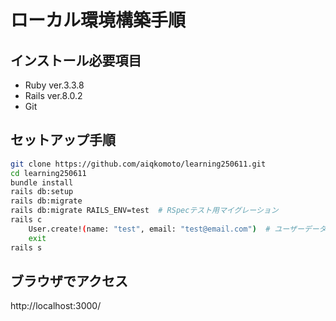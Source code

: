 # ローカル環境構築手順

## インストール必要項目

- Ruby ver.3.3.8  
- Rails ver.8.0.2  
- Git  

## セットアップ手順

```bash
git clone https://github.com/aiqkomoto/learning250611.git
cd learning250611
bundle install
rails db:setup
rails db:migrate
rails db:migrate RAILS_ENV=test  # RSpecテスト用マイグレーション
rails c
    User.create!(name: "test", email: "test@email.com")  # ユーザーデータ準備
    exit
rails s
```

## ブラウザでアクセス

http://localhost:3000/